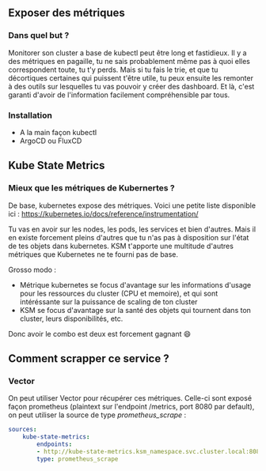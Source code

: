 ## Exposer des métriques 
### Dans quel but ?
Monitorer son cluster a base de kubectl peut être long et fastidieux. Il y a des métriques en pagaille, tu ne sais probablement même pas à quoi elles correspondent toute, tu t'y perds. 
Mais si tu fais le trie, et que tu décortiques certaines qui puissent t'être utile, tu peux ensuite les remonter à des outils sur lesquelles tu vas pouvoir y créer des dashboard. Et là, c'est garanti d'avoir de l'information facilement compréhensible par tous.

### Installation
- A la main façon kubectl
- ArgoCD ou FluxCD


## Kube State Metrics
### Mieux que les métriques de Kubernertes ?
De base, kubernetes expose des métriques. Voici une petite liste disponible ici : 
https://kubernetes.io/docs/reference/instrumentation/

Tu vas en avoir sur les nodes, les pods, les services et bien d'autres. Mais il en existe forcement pleins d'autres que tu n'as pas à disposition sur l'état de tes objets dans kubernetes. KSM t'apporte une multitude d'autres métriques que Kubernetes ne te fourni pas de base.

Grosso modo : 

- Métrique kubernetes se focus d'avantage sur les informations d'usage pour les ressources du cluster (CPU et memoire), et qui sont intéréssante sur la puissance de scaling de ton cluster
- KSM se focus d'avantage sur la santé des objets qui tournent dans ton cluster, leurs disponibilités, etc.

Donc avoir le combo est deux est forcement gagnant :smile:


## Comment scrapper ce service ?
### Vector
On peut utiliser Vector pour récupérer ces métriques. Celle-ci sont exposé façon prometheus (plaintext sur l'endpoint /metrics, port 8080 par default), on peut utiliser la source de type *prometheus_scrape* :

``` yaml linenums="1"
sources:
    kube-state-metrics:
        endpoints:
        - http://kube-state-metrics.ksm_namespace.svc.cluster.local:8080/metrics
        type: prometheus_scrape
```